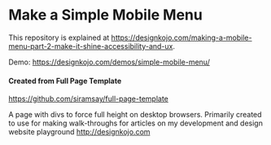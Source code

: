 # Make a Simple Mobile Menu

This repository is explained at https://designkojo.com/making-a-mobile-menu-part-2-make-it-shine-accessibility-and-ux. 

Demo: https://designkojo.com/demos/simple-mobile-menu/

#### Created from Full Page Template

https://github.com/siramsay/full-page-template

A page with divs to force full height on desktop browsers. Primarily created to use for making walk-throughs for 
articles on my development and design website playground http://designkojo.com

